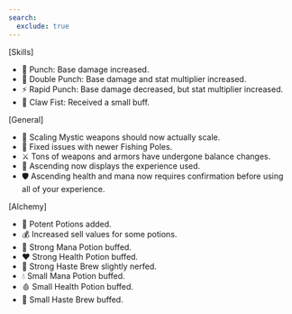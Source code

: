 ```yaml
---
search:
  exclude: true
---
```


[Skills]

- 🥊 Punch: Base damage increased.
- 👊 Double Punch: Base damage and stat multiplier increased.
- ⚡ Rapid Punch: Base damage decreased, but stat multiplier increased.
- 🐾 Claw Fist: Received a small buff.

[General]

- 🔮 Scaling Mystic weapons should now actually scale.
- 🎣 Fixed issues with newer Fishing Poles.
- ⚔️ Tons of weapons and armors have undergone balance changes.
- 🌟 Ascending now displays the experience used.
- 🛡️ Ascending health and mana now requires confirmation before using all of your experience.

[Alchemy]

- 🧪 Potent Potions added.
- 💰 Increased sell values for some potions.
- 🧙 Strong Mana Potion buffed.
- ❤️ Strong Health Potion buffed.
- 🐢 Strong Haste Brew slightly nerfed.
- 💧 Small Mana Potion buffed.
- 🩸 Small Health Potion buffed.
- 🏃 Small Haste Brew buffed.
